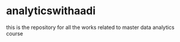 # analyticswithaadi
this is the repository for all the works related to master data analytics course
